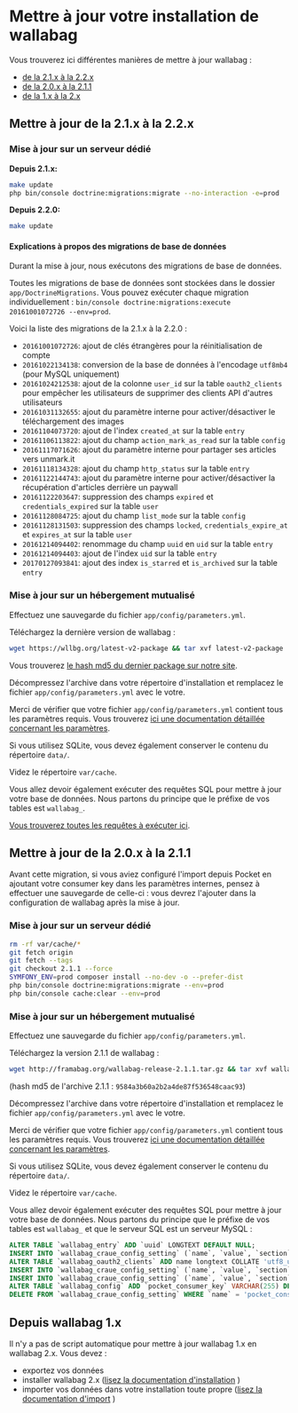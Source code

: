 Mettre à jour votre installation de wallabag
============================================

Vous trouverez ici différentes manières de mettre à jour wallabag :

-   [de la 2.1.x à la 2.2.x](#mettre-a-jour-de-la-2-1-x-a-la-2-2-x)
-   [de la 2.0.x à la 2.1.1](#mettre-a-jour-de-la-2-0-x-a-la-2-1-1)
-   [de la 1.x à la 2.x](#depuis-wallabag-1-x)

Mettre à jour de la 2.1.x à la 2.2.x
------------------------------------

### Mise à jour sur un serveur dédié

**Depuis 2.1.x:**

```bash
make update
php bin/console doctrine:migrations:migrate --no-interaction -e=prod
```

**Depuis 2.2.0:**

```bash
make update
```

#### Explications à propos des migrations de base de données

Durant la mise à jour, nous exécutons des migrations de base de données.

Toutes les migrations de base de données sont stockées dans le dossier
`app/DoctrineMigrations`. Vous pouvez exécuter chaque migration
individuellement :
`bin/console doctrine:migrations:execute 20161001072726 --env=prod`.

Voici la liste des migrations de la 2.1.x à la 2.2.0 :

-   `20161001072726`: ajout de clés étrangères pour la réinitialisation
    de compte
-   `20161022134138`: conversion de la base de données à l'encodage
    `utf8mb4` (pour MySQL uniquement)
-   `20161024212538`: ajout de la colonne `user_id` sur la table
    `oauth2_clients` pour empêcher les utilisateurs de supprimer des
    clients API d'autres utilisateurs
-   `20161031132655`: ajout du paramètre interne pour activer/désactiver
    le téléchargement des images
-   `20161104073720`: ajout de l'index `created_at` sur la table `entry`
-   `20161106113822`: ajout du champ `action_mark_as_read` sur la table
    `config`
-   `20161117071626`: ajout du paramètre interne pour partager ses
    articles vers unmark.it
-   `20161118134328`: ajout du champ `http_status` sur la table `entry`
-   `20161122144743`: ajout du paramètre interne pour activer/désactiver
    la récupération d'articles derrière un paywall
-   `20161122203647`: suppression des champs `expired` et
    `credentials_expired` sur la table `user`
-   `20161128084725`: ajout du champ `list_mode` sur la table `config`
-   `20161128131503`: suppression des champs `locked`,
    `credentials_expire_at` et `expires_at` sur la table `user`
-   `20161214094402`: renommage du champ `uuid` en `uid` sur la table
    `entry`
-   `20161214094403`: ajout de l'index `uid` sur la table `entry`
-   `20170127093841`: ajout des index `is_starred` et `is_archived` sur
    la table `entry`

### Mise à jour sur un hébergement mutualisé

Effectuez une sauvegarde du fichier `app/config/parameters.yml`.

Téléchargez la dernière version de wallabag :

```bash
wget https://wllbg.org/latest-v2-package && tar xvf latest-v2-package
```

Vous trouverez [le hash md5 du dernier package sur notre
site](https://static.wallabag.org/releases/).

Décompressez l'archive dans votre répertoire d'installation et remplacez
le fichier `app/config/parameters.yml` avec le votre.

Merci de vérifier que votre fichier `app/config/parameters.yml` contient
tous les paramètres requis. Vous trouverez [ici une documentation
détaillée concernant les
paramètres](https://doc.wallabag.org/fr/admin/parameters.html).

Si vous utilisez SQLite, vous devez également conserver le contenu du
répertoire `data/`.

Videz le répertoire `var/cache`.

Vous allez devoir également exécuter des requêtes SQL pour mettre à jour
votre base de données. Nous partons du principe que le préfixe de vos
tables est `wallabag_`.

[Vous trouverez toutes les requêtes à exécuter
ici](query-upgrade-21-22.md).

Mettre à jour de la 2.0.x à la 2.1.1
------------------------------------

Avant cette migration, si vous aviez configuré l'import depuis Pocket en
ajoutant votre consumer key dans les paramètres internes, pensez à
effectuer une sauvegarde de celle-ci : vous devrez l'ajouter dans la
configuration de wallabag après la mise à jour.

### Mise à jour sur un serveur dédié

```bash
rm -rf var/cache/*
git fetch origin
git fetch --tags
git checkout 2.1.1 --force
SYMFONY_ENV=prod composer install --no-dev -o --prefer-dist
php bin/console doctrine:migrations:migrate --env=prod
php bin/console cache:clear --env=prod
```

### Mise à jour sur un hébergement mutualisé

Effectuez une sauvegarde du fichier `app/config/parameters.yml`.

Téléchargez la version 2.1.1 de wallabag :

```bash
wget http://framabag.org/wallabag-release-2.1.1.tar.gz && tar xvf wallabag-release-2.1.1.tar.gz
```

(hash md5 de l'archive 2.1.1 : `9584a3b60a2b2a4de87f536548caac93`)

Décompressez l'archive dans votre répertoire d'installation et remplacez
le fichier `app/config/parameters.yml` avec le votre.

Merci de vérifier que votre fichier `app/config/parameters.yml` contient
tous les paramètres requis. Vous trouverez [ici une documentation
détaillée concernant les
paramètres](https://doc.wallabag.org/fr/admin/parameters.html).

Si vous utilisez SQLite, vous devez également conserver le contenu du
répertoire `data/`.

Videz le répertoire `var/cache`.

Vous allez devoir également exécuter des requêtes SQL pour mettre à jour
votre base de données. Nous partons du principe que le préfixe de vos
tables est `wallabag_` et que le serveur SQL est un serveur MySQL :

```sql
ALTER TABLE `wallabag_entry` ADD `uuid` LONGTEXT DEFAULT NULL;
INSERT INTO `wallabag_craue_config_setting` (`name`, `value`, `section`) VALUES ('share_public', '1', 'entry');
ALTER TABLE `wallabag_oauth2_clients` ADD name longtext COLLATE 'utf8_unicode_ci' DEFAULT NULL;
INSERT INTO `wallabag_craue_config_setting` (`name`, `value`, `section`) VALUES ('import_with_redis', '0', 'import');
INSERT INTO `wallabag_craue_config_setting` (`name`, `value`, `section`) VALUES ('import_with_rabbitmq', '0', 'import');
ALTER TABLE `wallabag_config` ADD `pocket_consumer_key` VARCHAR(255) DEFAULT NULL;
DELETE FROM `wallabag_craue_config_setting` WHERE `name` = 'pocket_consumer_key';
```

Depuis wallabag 1.x
-------------------

Il n'y a pas de script automatique pour mettre à jour wallabag 1.x en
wallabag 2.x. Vous devez :

-   exportez vos données
-   installer wallabag 2.x ([lisez la documentation
    d'installation](https://doc.wallabag.org/fr/admin/installation/readme.html)
    )
-   importer vos données dans votre installation toute propre ([lisez la
    documentation
    d'import](https://doc.wallabag.org/fr/user/import/) )
